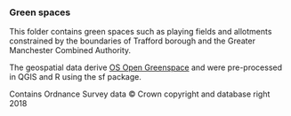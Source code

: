 
### Green spaces

This folder contains green spaces such as playing fields and allotments constrained by the boundaries of Trafford borough and the Greater Manchester Combined Authority. 

The geospatial data derive [OS Open Greenspace](https://www.ordnancesurvey.co.uk/business-and-government/products/os-open-greenspace.html) and were pre-processed in QGIS and R using the sf package.

Contains Ordnance Survey data © Crown copyright and database right 2018
